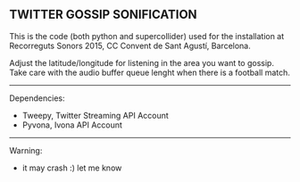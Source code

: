 TWITTER GOSSIP SONIFICATION 
---------------------------

This is the code (both python and supercollider) used for the installation at Recorreguts Sonors 2015, CC Convent de Sant Agustí, Barcelona.

Adjust the latitude/longitude for listening in the area you want to gossip.
Take care with the audio buffer queue lenght when there is a football match.

___________________________
Dependencies:
- Tweepy, Twitter Streaming API Account
- Pyvona, Ivona API Account

___________________________
Warning:
- it may crash :) let me know
